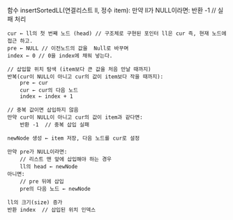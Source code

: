 함수 insertSortedLL(연결리스트 ll, 정수 item):
    만약 ll가 NULL이라면:
        반환 -1  // 실패 처리

    cur ← ll의 첫 번째 노드 (head) // 구조체로 구현된 포인터 ll은 cur 즉, 현재 노드에 접근 하고.
    pre ← NULL // 이전노드의 값을  Null로 바꾸며 
    index ← 0 // 0을 index에 채워 넣는다.

    // 삽입할 위치 탐색 (item보다 큰 값을 처음 만날 때까지)
    반복(cur이 NULL이 아니고 cur의 값이 item보다 작을 때까지):
        pre ← cur
        cur ← cur의 다음 노드
        index ← index + 1

    // 중복 값이면 삽입하지 않음
    만약 cur이 NULL이 아니고 cur의 값이 item과 같다면:
        반환 -1  // 중복 삽입 실패

    newNode 생성 ← item 저장, 다음 노드를 cur로 설정

    만약 pre가 NULL이라면:
        // 리스트 맨 앞에 삽입해야 하는 경우
        ll의 head ← newNode
    아니면:
        // pre 뒤에 삽입
        pre의 다음 노드 ← newNode

    ll의 크기(size) 증가
    반환 index  // 삽입된 위치 인덱스





    